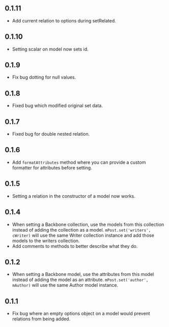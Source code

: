 ## 0.1.11
- Add current relation to options during setRelated.

## 0.1.10
- Setting scalar on model now sets id.

## 0.1.9
- Fix bug dotting for null values.

## 0.1.8
- Fixed bug which modified original set data.

## 0.1.7
- Fixed bug for double nested relation.

## 0.1.6
- Add `formatAttributes` method where you can provide a custom formatter for attributes before setting.

## 0.1.5
- Setting a relation in the constructor of a model now works.

## 0.1.4
- When setting a Backbone collection, use the models from this collection instead of adding the collection as a model. `mPost.set('writers', cWriter)` will use the same Writer collection instance and add those models to the writers collection.
- Add comments to methods to better describe what they do.

## 0.1.2
- When setting a Backbone model, use the attributes from this model instead of adding the model as an attribute. `mPost.set('author', mAuthor)` will use the same Author model instance.

## 0.1.1
- Fix bug where an empty options object on a model would prevent relations from being added.
